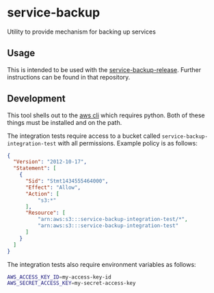 # service-backup
Utility to provide mechanism for backing up services

## Usage

This is intended to be used with the
[service-backup-release](https://github.com/pivotal-cf-experimental/service-backup-release). Further instructions can be found in that repository.

## Development

This tool shells out to the [aws cli](http://aws.amazon.com/documentation/cli/) which
requires python. Both of these things must be installed and on the path.

The integration tests require access to a bucket called `service-backup-integration-test` with all permissions. Example policy is as follows:

```json
{
  "Version": "2012-10-17",
  "Statement": [
    {
      "Sid": "Stmt1434555464000",
      "Effect": "Allow",
      "Action": [
          "s3:*"
      ],
      "Resource": [
          "arn:aws:s3:::service-backup-integration-test/*",
          "arn:aws:s3:::service-backup-integration-test"
      ]
    }
  ]
}
```

The integration tests also require environment variables as follows:

```sh
AWS_ACCESS_KEY_ID=my-access-key-id
AWS_SECRET_ACCESS_KEY=my-secret-access-key
```
